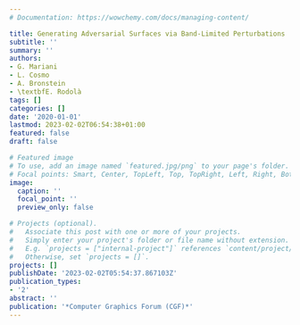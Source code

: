 ```yaml
---
# Documentation: https://wowchemy.com/docs/managing-content/

title: Generating Adversarial Surfaces via Band-Limited Perturbations
subtitle: ''
summary: ''
authors:
- G. Mariani
- L. Cosmo
- A. Bronstein
- \textbfE. Rodolà
tags: []
categories: []
date: '2020-01-01'
lastmod: 2023-02-02T06:54:38+01:00
featured: false
draft: false

# Featured image
# To use, add an image named `featured.jpg/png` to your page's folder.
# Focal points: Smart, Center, TopLeft, Top, TopRight, Left, Right, BottomLeft, Bottom, BottomRight.
image:
  caption: ''
  focal_point: ''
  preview_only: false

# Projects (optional).
#   Associate this post with one or more of your projects.
#   Simply enter your project's folder or file name without extension.
#   E.g. `projects = ["internal-project"]` references `content/project/deep-learning/index.md`.
#   Otherwise, set `projects = []`.
projects: []
publishDate: '2023-02-02T05:54:37.867103Z'
publication_types:
- '2'
abstract: ''
publication: '*Computer Graphics Forum (CGF)*'
---
```

